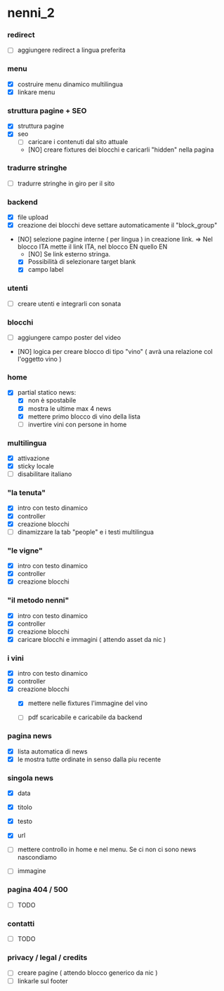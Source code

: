 nenni_2
=======

### redirect
- [ ] aggiungere redirect a lingua preferita

### menu
- [x] costruire menu dinamico multilingua
- [x] linkare menu

### struttura pagine + SEO
- [x] struttura pagine
- [x] seo
    - [ ] caricare i contenuti dal sito attuale
    - [NO] creare fixtures dei blocchi e caricarli "hidden" nella pagina

### tradurre stringhe
- [ ] tradurre stringhe in giro per il sito

### backend
- [x] file upload
- [x] creazione dei blocchi deve settare automaticamente il "block_group"
- [NO] selezione pagine interne ( per lingua ) in creazione link. => Nel blocco ITA mette il link ITA, nel blocco EN quello EN 
    - [NO] Se link esterno stringa. 
    - [x] Possibilità di selezionare target blank
    - [x] campo label

### utenti
- [ ] creare utenti e integrarli con sonata

### blocchi
- [ ] aggiungere campo poster del video
- [NO] logica per creare blocco di tipo "vino" ( avrà una relazione col l'oggetto vino )

### home
- [x] partial statico news:
    - [x] non è spostabile
    - [x] mostra le ultime max 4 news
    - [x] mettere primo blocco di vino della lista
    - [ ] invertire vini con persone in home
    
### multilingua
- [x] attivazione 
- [x] sticky locale
- [ ] disabilitare italiano
 
### "la tenuta"
- [x] intro con testo dinamico
- [x] controller
- [x] creazione blocchi
- [ ] dinamizzare la tab "people" e i testi multilingua

### "le vigne"
- [x] intro con testo dinamico
- [x] controller
- [x] creazione blocchi 

### "il metodo nenni"
- [x] intro con testo dinamico
- [x] controller
- [x] creazione blocchi 
- [x] caricare blocchi e immagini ( attendo asset da nic )

### i vini
- [x] intro con testo dinamico
- [x] controller
- [x] creazione blocchi
    - [x] mettere nelle fixtures l'immagine del vino 
    - [ ] pdf scaricabile e caricabile da backend
    

### pagina news
- [x] lista automatica di news
- [x] le mostra tutte ordinate in senso dalla piu recente
 
### singola news
- [x] data
- [x] titolo
- [x] testo
- [x] url
- [ ] mettere controllo in home e nel menu. Se ci non ci sono news nascondiamo
- [ ] immagine


### pagina 404 / 500
- [ ] TODO

### contatti
- [ ] TODO
   
### privacy / legal / credits   
- [ ] creare pagine ( attendo blocco generico da nic )
- [ ] linkarle sul footer